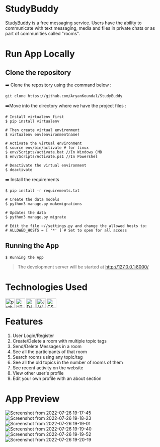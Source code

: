 # StudyBuddy
[StudyBuddy](https://aryankoundal-studybuddy.herokuapp.com/) is a free messaging service.
Users have the ability to communicate with  text messaging, media and files in private chats or as part of communities called "rooms".

# Run App Locally

## Clone the repository
:arrow_right: Clone the repository using the command below :  
```
git clone https://github.com/AryanKoundal/StudyBuddy
```

:arrow_right:Move into the directory where we have the project files :
```
# Install virtualenv first
$ pip install virtualenv

# Then create virtual environment
$ virtualenv env(environmentname)

# Activate the virtual environment
$ source env/bin/activate # for linux
$ env/Scripts/activate.bat //In Windows CMD
$ env/Scripts/Activate.ps1 //In Powershel

# Deactivate the virtual environment
$ deactivate

```
:arrow_right: Install the requirements
```
$ pip install -r requirements.txt

# Create the data models
$ python3 manage.py makemigrations

# Updates the data
$ python3 manage.py migrate

# Edit the file ~//settings.py and change the allowed hosts to:
# ALLOWED_HOSTS = [ '*' ] # Set to open for all access
```

## Running the App
```
$ Running the App
```
> The development server will be started at http://127.0.0.1:8000/


# Technologies Used
<img align="left" alt="python" height="30px" src="https://img.shields.io/badge/Python-FFD43B?style=for-the-badge&logo=python&logoColor=blue" />
<img align="left" alt="HTML" height="30px" src="https://img.shields.io/badge/HTML5-E34F26?style=for-the-badge&logo=html5&logoColor=white" />
<img align="left" alt="DJANGO" height="30px" src="https://img.shields.io/badge/Django-092E20?style=for-the-badge&logo=django&logoColor=green" />
<img align="left" alt="JAVASCRIPT" height="30px" src="https://img.shields.io/badge/JavaScript-323330?style=for-the-badge&logo=javascript&logoColor=F7DF1E" />
<img align="left" alt="CSS" height="30px" src="https://img.shields.io/badge/CSS3-1572B6?style=for-the-badge&logo=css3&logoColor=white" />

<br>

# Features
1. User Login/Register
1. Create/Delete a room with multiple topic tags
1. Send/Delete Messages in a room
1. See all the participants of that room
1. Search rooms using any topic/tag
1. See all the old topics in the number of rooms of them
1. See recent activity on the website
1. View other user's profile
1. Edit your own profile with an about section

# App Preview
![Screenshot from 2022-07-26 19-17-45](https://user-images.githubusercontent.com/77334487/181024360-2ed74feb-9e73-405b-89b5-5eece3179c05.png)
![Screenshot from 2022-07-26 19-18-23](https://user-images.githubusercontent.com/77334487/181024386-bc4e1b45-0519-4a63-b477-96df3c499910.png)
![Screenshot from 2022-07-26 19-19-01](https://user-images.githubusercontent.com/77334487/181024396-ce80f27b-2e52-4789-a5b7-90406b61dd36.png)
![Screenshot from 2022-07-26 19-19-40](https://user-images.githubusercontent.com/77334487/181024410-b8bc5bb0-9be5-4cdb-8faf-e4b14be72348.png)
![Screenshot from 2022-07-26 19-19-52](https://user-images.githubusercontent.com/77334487/181024421-734480a7-5838-4a53-b0a4-0860a42470db.png)
![Screenshot from 2022-07-26 19-20-19](https://user-images.githubusercontent.com/77334487/181024427-6fff9527-99af-44c2-aed3-1e81f01f953c.png)



